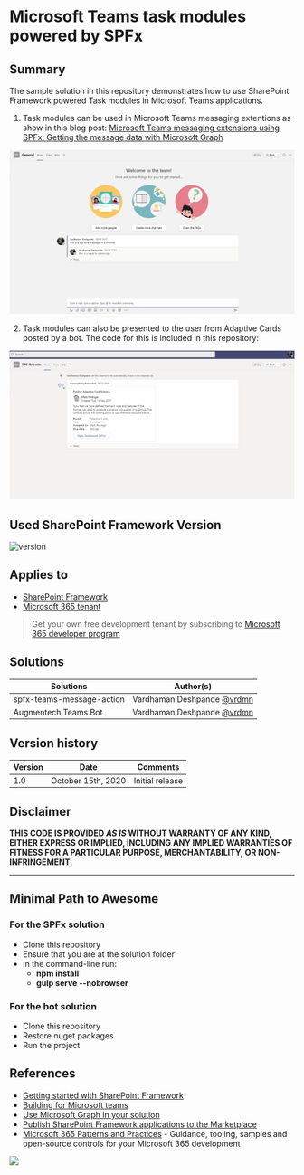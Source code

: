# Microsoft Teams task modules powered by SPFx

## Summary

The sample solution in this repository demonstrates how to use SharePoint Framework powered Task modules in Microsoft Teams applications.

1) Task modules can be used in Microsoft Teams messaging extentions as show in this blog post: [Microsoft Teams messaging extensions using SPFx: Getting the message data with Microsoft Graph](https://www.vrdmn.com/2020/09/microsoft-teams-messaging-extensions.html)

![Microsoft Teams message action using SPFx](./assets/msgextspfx.gif)

2) Task modules can also be presented to the user from Adaptive Cards posted by a bot. The code for this is included in this repository:

![Microsoft Teams task modules from bots and adaptive cards using SPFx](./assets/botspfx.gif)


## Used SharePoint Framework Version

![version](https://img.shields.io/badge/version-1.11-green.svg)

## Applies to

- [SharePoint Framework](https://aka.ms/spfx)
- [Microsoft 365 tenant](https://docs.microsoft.com/en-us/sharepoint/dev/spfx/set-up-your-developer-tenant)

> Get your own free development tenant by subscribing to [Microsoft 365 developer program](http://aka.ms/o365devprogram)


## Solutions

Solutions|Author(s)
--------|---------
spfx-teams-message-action | Vardhaman Deshpande [@vrdmn](https://twitter.com/vrdmn)
Augmentech.Teams.Bot | Vardhaman Deshpande [@vrdmn](https://twitter.com/vrdmn)

## Version history

Version|Date|Comments
-------|----|--------
1.0|October 15th, 2020|Initial release

## Disclaimer

**THIS CODE IS PROVIDED *AS IS* WITHOUT WARRANTY OF ANY KIND, EITHER EXPRESS OR IMPLIED, INCLUDING ANY IMPLIED WARRANTIES OF FITNESS FOR A PARTICULAR PURPOSE, MERCHANTABILITY, OR NON-INFRINGEMENT.**

---

## Minimal Path to Awesome

### For the SPFx solution
- Clone this repository
- Ensure that you are at the solution folder
- in the command-line run:
  - **npm install**
  - **gulp serve --nobrowser**

### For the bot solution
- Clone this repository
- Restore nuget packages
- Run the project

## References

- [Getting started with SharePoint Framework](https://docs.microsoft.com/en-us/sharepoint/dev/spfx/set-up-your-developer-tenant)
- [Building for Microsoft teams](https://docs.microsoft.com/en-us/sharepoint/dev/spfx/build-for-teams-overview)
- [Use Microsoft Graph in your solution](https://docs.microsoft.com/en-us/sharepoint/dev/spfx/web-parts/get-started/using-microsoft-graph-apis)
- [Publish SharePoint Framework applications to the Marketplace](https://docs.microsoft.com/en-us/sharepoint/dev/spfx/publish-to-marketplace-overview)
- [Microsoft 365 Patterns and Practices](https://aka.ms/m365pnp) - Guidance, tooling, samples and open-source controls for your Microsoft 365 development

<img src="https://telemetry.sharepointpnp.com/teams-dev-samples/samples/msgext-bot-spfx-taskmodules" />